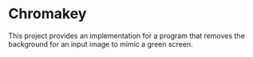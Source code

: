 # Chromakey

This project provides an implementation for a program that removes the background for an input image to mimic a green screen.
